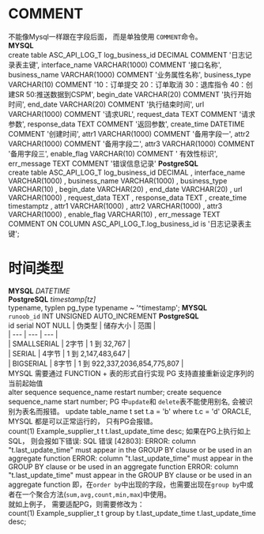 # COMMENT  
不能像Mysql一样跟在字段后面， 而是单独使用 ```COMMENT```命令。  
**MYSQL**  
create table ASC_API_LOG_T
    log_business_id DECIMAL COMMENT '日志记录表主键',
    interface_name  VARCHAR(1000) COMMENT '接口名称',
    business_name   VARCHAR(1000) COMMENT '业务属性名称',
    business_type   VARCHAR(10) COMMENT '10：订单提交 20：订单取消 30：退库指令 40：创建SR   50:推送数据到CSPM',
    begin_date      VARCHAR(20) COMMENT '执行开始时间',
    end_date        VARCHAR(20) COMMENT '执行结束时间',
    url             VARCHAR(1000) COMMENT '请求URL',
    request_data    TEXT COMMENT '请求参数',
    response_data   TEXT COMMENT '返回参数',
    create_time     DATETIME COMMENT '创建时间',
    attr1           VARCHAR(1000) COMMENT '备用字段一',
    attr2           VARCHAR(1000) COMMENT '备用字段二',
    attr3           VARCHAR(1000) COMMENT '备用字段三',
    enable_flag     VARCHAR(10) COMMENT ' 有效性标识',
    err_message     TEXT COMMENT '错误信息记录'
**PostgreSQL**  
create table ASC_API_LOG_T
    log_business_id DECIMAL ,
    interface_name  VARCHAR(1000) ,
    business_name   VARCHAR(1000) ,
    business_type   VARCHAR(10) ,
    begin_date      VARCHAR(20) ,
    end_date        VARCHAR(20) ,
    url             VARCHAR(1000) ,
    request_data    TEXT ,
    response_data   TEXT ,
    create_time     timestamptz ,
    attr1           VARCHAR(1000) ,
    attr2           VARCHAR(1000) ,
    attr3           VARCHAR(1000) ,
    enable_flag     VARCHAR(10) ,
    err_message     TEXT
COMMENT ON COLUMN ASC_API_LOG_T.log_business_id is '日志记录表主键';
# 时间类型   
**MYSQL** _DATETIME_  
**PostgreSQL** _timestamp\[tz]_  
      typename,
      typlen
      pg_type
      typename ~ '^timestamp';
**MYSQL**  
`runoob_id` INT UNSIGNED AUTO_INCREMENT
**PostgreSQL**  
id serial NOT NULL
| 伪类型 | 储存大小 | 范围 |  
| --- | --- | --- |  
| SMALLSERIAL | 2字节 | 1 到 32,767 |  
| SERIAL | 4字节 | 1 到 2,147,483,647 |  
| BIGSERIAL | 8字节 | 1 到 922,337,2036,854,775,807 |  
MYSQL 需要通过 FUNCTION + 表的形式自行实现
PG 支持直接重新设定序列的当前起始值  
alter sequence sequence_name restart number;
create sequence sequence_name start number;
PG 中```update```和 ```delete```表不能使用别名, 会被识别为表名而报错。 
update table_name t 
set t.a = 'b'
where t.c = 'd'
ORACLE, MYSQL 都是可以正常运行的， 只有PG会报错。  
	count(1)
	Example_supplier_t t
	t.last_update_time desc;
如果在PG上执行如上SQL， 则会报如下错误:
SQL 错误 [42803]: ERROR: column "t.last_update_time" must appear in the GROUP BY clause or be used in an aggregate function
  ERROR: column "t.last_update_time" must appear in the GROUP BY clause or be used in an aggregate function
  ERROR: column "t.last_update_time" must appear in the GROUP BY clause or be used in an aggregate function
即，在```order by```中出现的字段，也需要出现在```group by```中或者在一个聚合方法(```sum,avg,count,min,max```)中使用。  
就如上例子， 需要适配PG，则需要修改为：  
	count(1)
	Example_supplier_t t
group by 
	t.last_update_time
	t.last_update_time desc;
